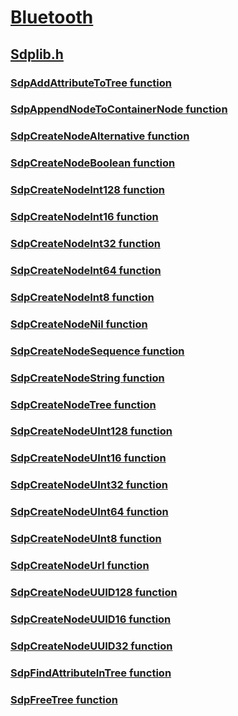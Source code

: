 # [Bluetooth](../_bltooth/index.md)
## [Sdplib.h](index.md)
### [SdpAddAttributeToTree function](../sdplib/nf-sdplib-sdpaddattributetotree.md)
### [SdpAppendNodeToContainerNode function](../sdplib/nf-sdplib-sdpappendnodetocontainernode.md)
### [SdpCreateNodeAlternative function](../sdplib/nf-sdplib-sdpcreatenodealternative.md)
### [SdpCreateNodeBoolean function](../sdplib/nf-sdplib-sdpcreatenodeboolean.md)
### [SdpCreateNodeInt128 function](../sdplib/nf-sdplib-sdpcreatenodeint128.md)
### [SdpCreateNodeInt16 function](../sdplib/nf-sdplib-sdpcreatenodeint16.md)
### [SdpCreateNodeInt32 function](../sdplib/nf-sdplib-sdpcreatenodeint32.md)
### [SdpCreateNodeInt64 function](../sdplib/nf-sdplib-sdpcreatenodeint64.md)
### [SdpCreateNodeInt8 function](../sdplib/nf-sdplib-sdpcreatenodeint8.md)
### [SdpCreateNodeNil function](../sdplib/nf-sdplib-sdpcreatenodenil.md)
### [SdpCreateNodeSequence function](../sdplib/nf-sdplib-sdpcreatenodesequence.md)
### [SdpCreateNodeString function](../sdplib/nf-sdplib-sdpcreatenodestring.md)
### [SdpCreateNodeTree function](../sdplib/nf-sdplib-sdpcreatenodetree.md)
### [SdpCreateNodeUInt128 function](../sdplib/nf-sdplib-sdpcreatenodeuint128.md)
### [SdpCreateNodeUInt16 function](../sdplib/nf-sdplib-sdpcreatenodeuint16.md)
### [SdpCreateNodeUInt32 function](../sdplib/nf-sdplib-sdpcreatenodeuint32.md)
### [SdpCreateNodeUInt64 function](../sdplib/nf-sdplib-sdpcreatenodeuint64.md)
### [SdpCreateNodeUInt8 function](../sdplib/nf-sdplib-sdpcreatenodeuint8.md)
### [SdpCreateNodeUrl function](../sdplib/nf-sdplib-sdpcreatenodeurl.md)
### [SdpCreateNodeUUID128 function](../sdplib/nf-sdplib-sdpcreatenodeuuid128.md)
### [SdpCreateNodeUUID16 function](../sdplib/nf-sdplib-sdpcreatenodeuuid16.md)
### [SdpCreateNodeUUID32 function](../sdplib/nf-sdplib-sdpcreatenodeuuid32.md)
### [SdpFindAttributeInTree function](../sdplib/nf-sdplib-sdpfindattributeintree.md)
### [SdpFreeTree function](../sdplib/nf-sdplib-sdpfreetree.md)

